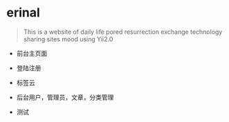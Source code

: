 # erinal
> This is a website of daily life pored resurrection exchange technology sharing sites mood using Yii2.0

- 前台主页面

- 登陆注册

- 标签云

- 后台用户，管理员，文章，分类管理

- 测试

